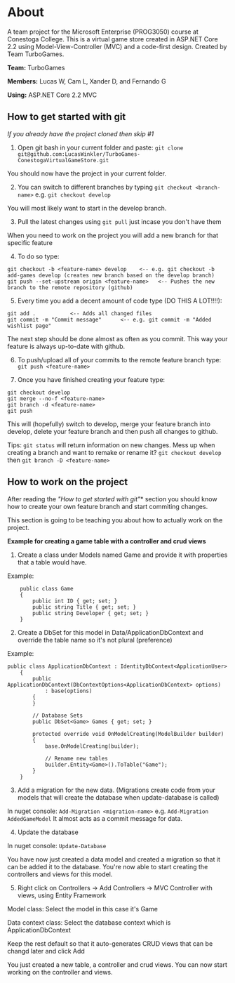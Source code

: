 # About
A team project for the Microsoft Enterprise (PROG3050) course at Conestoga College. This is a virtual game store created in ASP.NET Core 2.2 using Model-View-Controller (MVC) and a code-first design. Created by Team TurboGames.

**Team:** TurboGames

**Members:** Lucas W, Cam L, Xander D, and Fernando G

**Using:** ASP.NET Core 2.2 MVC

## How to get started with git

*If you already have the project cloned then skip #1*

1. Open git bash in your current folder and paste: `git clone git@github.com:LucasWinkler/TurboGames-ConestogaVirtualGameStore.git`

You should now have the project in your current folder.

2. You can switch to different branches by typing `git checkout <branch-name>` e.g. `git checkout develop`

You will most likely want to start in the develop branch.

3. Pull the latest changes using `git pull` just incase you don't have them

When you need to work on the project you will add a new branch for that specific feature

4. To do so type: 
```
git checkout -b <feature-name> develop    <-- e.g. git checkout -b add-games develop (creates new branch based on the develop branch)
git push --set-upstream origin <feature-name>   <-- Pushes the new branch to the remote repository (github)
```

5. Every time you add a decent amount of code type (DO THIS A LOT!!!!):
```
git add .			<-- Adds all changed files
git commit -m "Commit message"		<--	e.g. git commit -m "Added wishlist page"
``` 

The next step should be done almost as often as you commit. 
This way your feature is always up-to-date with github.

6. To push/upload all of your commits to the remote feature branch type: `git push <feature-name>`

7. Once you have finished creating your feature type: 
```
git checkout develop
git merge --no-f <feature-name>
git branch -d <feature-name>
git push
```

This will (hopefully) switch to develop, merge your feature branch into develop, delete your feature branch and then push all changes to github.

Tips: 
`git status` will  return information on new changes.
Mess up when creating a branch and want to remake or rename it? `git checkout develop` then `git branch -D <feature-name>`

## How to work on the project

After reading the *"How to get started with git"** section you should know how to create your own feature branch and start commiting changes.

This section is going to be teaching you about how to actually work on the project.

**Example for creating a game table with a controller and crud views**

1. Create a class under Models named Game and provide it with properties that a table would have.

Example:
```
    public class Game
    {
        public int ID { get; set; }
        public string Title { get; set; }
        public string Developer { get; set; }
    }
```

2. Create a DbSet for this model in Data/ApplicationDbContext and override the table name so it's not plural (preference)

Example:
```
public class ApplicationDbContext : IdentityDbContext<ApplicationUser>
    {
        public ApplicationDbContext(DbContextOptions<ApplicationDbContext> options)
            : base(options)
        {
        }

        // Database Sets
        public DbSet<Game> Games { get; set; }

        protected override void OnModelCreating(ModelBuilder builder)
        {
            base.OnModelCreating(builder);

            // Rename new tables
            builder.Entity<Game>().ToTable("Game");
        }
    }
```

3. Add a migration for the new data. (Migrations create code from your models that will create the database when update-database is called)

In nuget console: `Add-Migration <migration-name>` e.g. `Add-Migration AddedGameModel` It almost acts as a commit message for data.

4. Update the database

In nuget console: `Update-Database`

You have now just created a data model and created a migration so that it can be added it to the database.
You're now able to start creating the controllers and views for this model.

5. Right click on Controllers -> Add Controllers -> MVC Controller with views, using Entity Framework

Model class: Select the model in this case it's Game

Data context class: Select the database context which is ApplicationDbContext

Keep the rest default so that it auto-generates CRUD views that can be changd later and click Add

You just created a new table, a controller and crud views. You can now start working on the controller and views.